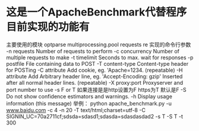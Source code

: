 # 这是一个ApacheBenchmark代替程序 目前实现的功能有
主要使用的模块
optparse
multiprocessing.pool
requests
re
实现的命令行参数
    -n requests     Number of requests to perform
    -c concurrency  Number of multiple requests to make
    -t timelimit    Seconds to max. wait for responses
    -p postfile     File containing data to POST
    -T content-type Content-type header for POSTing
    -C attribute    Add cookie, eg. 'Apache=1234. (repeatable)
    -H attribute    Add Arbitrary header line, eg. 'Accept-Encoding: gzip'
                    Inserted after all normal header lines. (repeatable)
    -X proxy:port   Proxyserver and port number to use
    -s F or T       如果连接是是http设置为F https为T  默认是F
    -S              Do not show confidence estimators and warnings.
    -h              Display usage information (this message)
举例：
python apache_benchmark.py -u www.baidu.com -c 4 -n 20 -T text/html;charset=utf-8 -C SIGNIN_UC=70a2711cf;sdsda=sdasd1;sdasda=sdasdasdad2 -s T -S T -t 300
